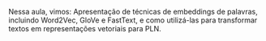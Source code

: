 Nessa aula, vimos:
Apresentação de técnicas de embeddings de palavras, incluindo Word2Vec, GloVe e FastText, e como utilizá-las para transformar textos em representações vetoriais para PLN.